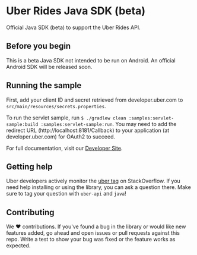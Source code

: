 # Uber Rides Java SDK (beta)

Official Java SDK (beta) to support the Uber Rides API.

## Before you begin

This is a beta Java SDK not intended to be run on Android. An official Android SDK will be released soon.

## Running the sample

First, add your client ID and secret retrieved from developer.uber.com to `src/main/resources/secrets.properties`.

To run the servlet sample, run `$ ./gradlew clean :samples:servlet-sample:build :samples:servlet-sample:run`. You may
need to add the redirect URL (http://localhost:8181/Callback) to your application (at developer.uber.com)
for OAuth2 to succeed.

For full documentation, visit our [Developer Site](https://developer.uber.com/v1/endpoints/).

## Getting help

Uber developers actively monitor the [uber tag](http://stackoverflow.com/questions/tagged/uber-api) on StackOverflow.
If you need help installing or using the library, you can ask a question there.  Make sure to tag your question
with `uber-api` and `java`!

## Contributing

We :heart: contributions. If you've found a bug in the library or would like new features added, go ahead and open
issues or pull requests against this repo.  Write a test to show your bug was fixed or the feature works as expected.